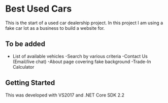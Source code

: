 # Best Used Cars
This is the start of a used car dealership project.
In this project I am using a fake car lot as a business to build a website for.

## To be added
- List of available vehicles 
-Search by various criteria
-Contact Us (Email/live chat)
-About page covering fake background
-Trade-In Calculator

## Getting Started
This was developed with VS2017 and .NET Core SDK 2.2

